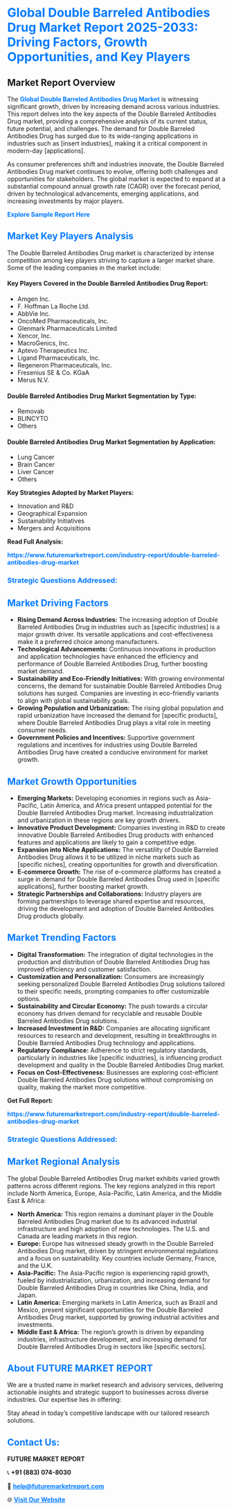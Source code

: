 <h1 style="color: #007BFF;">Global Double Barreled Antibodies Drug Market Report 2025-2033: Driving Factors, Growth Opportunities, and Key Players</h1>

<section id="overview">
<h2>Market Report Overview</h2>
<p>The <a href="https://www.futuremarketreport.com/industry-report/double-barreled-antibodies-drug-market" style="color: #007BFF; text-decoration: none;"><strong>Global Double Barreled Antibodies Drug Market</strong></a> is witnessing significant growth, driven by increasing demand across various industries. This report delves into the key aspects of the Double Barreled Antibodies Drug market, providing a comprehensive analysis of its current status, future potential, and challenges. The demand for Double Barreled Antibodies Drug has surged due to its wide-ranging applications in industries such as [insert industries], making it a critical component in modern-day [applications].</p>
<p>As consumer preferences shift and industries innovate, the Double Barreled Antibodies Drug market continues to evolve, offering both challenges and opportunities for stakeholders. The global market is expected to expand at a substantial compound annual growth rate (CAGR) over the forecast period, driven by technological advancements, emerging applications, and increasing investments by major players.</p>
</section>

<section id="overview">
<p><a href="https://www.futuremarketreport.com/request-sample/reportId=109934" style="color: #007BFF; text-decoration: none;"><strong>Explore Sample Report Here</strong></a></p>
</section>

<section id="key-players">
<h2 style="color: #007BFF;">Market Key Players Analysis</h2>
<p>The Double Barreled Antibodies Drug market is characterized by intense competition among key players striving to capture a larger market share. Some of the leading companies in the market include:</p>
<h4>Key Players Covered in the Double Barreled Antibodies Drug Report:</h4>
<ul><li>Amgen Inc.</li><li>F. Hoffman La Roche Ltd.</li><li>AbbVie Inc.</li><li>OncoMed Pharmaceuticals, Inc.</li><li>Glenmark Pharmaceuticals Limited</li><li>Xencor, Inc.</li><li>MacroGenics, Inc.</li><li>Aptevo Therapeutics Inc.</li><li>Ligand Pharmaceuticals, Inc.</li><li>Regeneron Pharmaceuticals, Inc.</li><li>Fresenius SE &amp; Co. KGaA</li><li>Merus N.V.</li></ul>
<h4>Double Barreled Antibodies Drug Market Segmentation by Type:</h4>
<ul><li>Removab</li><li>BLINCYTO</li><li>Others</li></ul>

<h4>Double Barreled Antibodies Drug Market Segmentation by Application:</h4>
<ul><li>Lung Cancer</li><li>Brain Cancer</li><li>Liver Cancer</li><li>Others</li></ul>
<p><strong>Key Strategies Adopted by Market Players:</strong></p>
<ul>
<li>Innovation and R&D</li>
<li>Geographical Expansion</li>
<li>Sustainability Initiatives</li>
<li>Mergers and Acquisitions</li>
</ul>
</section>

<section>
<p><strong>Read Full Analysis: </strong></p><a href="https://www.futuremarketreport.com/industry-report/double-barreled-antibodies-drug-market" style="color: #007BFF; text-decoration: none;"><strong>https://www.futuremarketreport.com/industry-report/double-barreled-antibodies-drug-market</strong></a>
<h3 style="color: #007BFF;">Strategic Questions Addressed:</h3>
</section>

<section id="driving-factors">
<h2 style="color: #007BFF;">Market Driving Factors</h2>
<ul>
<li><strong>Rising Demand Across Industries:</strong> The increasing adoption of Double Barreled Antibodies Drug in industries such as [specific industries] is a major growth driver. Its versatile applications and cost-effectiveness make it a preferred choice among manufacturers.</li>
<li><strong>Technological Advancements:</strong> Continuous innovations in production and application technologies have enhanced the efficiency and performance of Double Barreled Antibodies Drug, further boosting market demand.</li>
<li><strong>Sustainability and Eco-Friendly Initiatives:</strong> With growing environmental concerns, the demand for sustainable Double Barreled Antibodies Drug solutions has surged. Companies are investing in eco-friendly variants to align with global sustainability goals.</li>
<li><strong>Growing Population and Urbanization:</strong> The rising global population and rapid urbanization have increased the demand for [specific products], where Double Barreled Antibodies Drug plays a vital role in meeting consumer needs.</li>
<li><strong>Government Policies and Incentives:</strong> Supportive government regulations and incentives for industries using Double Barreled Antibodies Drug have created a conducive environment for market growth.</li>
</ul>
</section>

<section id="growth-opportunities">
<h2 style="color: #007BFF;">Market Growth Opportunities</h2>
<ul>
<li><strong>Emerging Markets:</strong> Developing economies in regions such as Asia-Pacific, Latin America, and Africa present untapped potential for the Double Barreled Antibodies Drug market. Increasing industrialization and urbanization in these regions are key growth drivers.</li>
<li><strong>Innovative Product Development:</strong> Companies investing in R&D to create innovative Double Barreled Antibodies Drug products with enhanced features and applications are likely to gain a competitive edge.</li>
<li><strong>Expansion into Niche Applications:</strong> The versatility of Double Barreled Antibodies Drug allows it to be utilized in niche markets such as [specific niches], creating opportunities for growth and diversification.</li>
<li><strong>E-commerce Growth:</strong> The rise of e-commerce platforms has created a surge in demand for Double Barreled Antibodies Drug used in [specific applications], further boosting market growth.</li>
<li><strong>Strategic Partnerships and Collaborations:</strong> Industry players are forming partnerships to leverage shared expertise and resources, driving the development and adoption of Double Barreled Antibodies Drug products globally.</li>
</ul>
</section>

<section id="trending-factors">
<h2 style="color: #007BFF;">Market Trending Factors</h2>
<ul>
<li><strong>Digital Transformation:</strong> The integration of digital technologies in the production and distribution of Double Barreled Antibodies Drug has improved efficiency and customer satisfaction.</li>
<li><strong>Customization and Personalization:</strong> Consumers are increasingly seeking personalized Double Barreled Antibodies Drug solutions tailored to their specific needs, prompting companies to offer customizable options.</li>
<li><strong>Sustainability and Circular Economy:</strong> The push towards a circular economy has driven demand for recyclable and reusable Double Barreled Antibodies Drug solutions.</li>
<li><strong>Increased Investment in R&D:</strong> Companies are allocating significant resources to research and development, resulting in breakthroughs in Double Barreled Antibodies Drug technology and applications.</li>
<li><strong>Regulatory Compliance:</strong> Adherence to strict regulatory standards, particularly in industries like [specific industries], is influencing product development and quality in the Double Barreled Antibodies Drug market.</li>
<li><strong>Focus on Cost-Effectiveness:</strong> Businesses are exploring cost-efficient Double Barreled Antibodies Drug solutions without compromising on quality, making the market more competitive.</li>
</ul>
</section>

<section>
<p><strong>Get Full Report: </strong></p><a href="https://www.futuremarketreport.com/industry-report/double-barreled-antibodies-drug-market" style="color: #007BFF; text-decoration: none;"><strong>https://www.futuremarketreport.com/industry-report/double-barreled-antibodies-drug-market</strong></a>
<h3 style="color: #007BFF;">Strategic Questions Addressed:</h3>
</section>


<section id="regional-analysis">
<h2 style="color: #007BFF;">Market Regional Analysis</h2>
<p>The global Double Barreled Antibodies Drug market exhibits varied growth patterns across different regions. The key regions analyzed in this report include North America, Europe, Asia-Pacific, Latin America, and the Middle East & Africa:</p>
<ul>
<li><strong>North America:</strong> This region remains a dominant player in the Double Barreled Antibodies Drug market due to its advanced industrial infrastructure and high adoption of new technologies. The U.S. and Canada are leading markets in this region.</li>
<li><strong>Europe:</strong> Europe has witnessed steady growth in the Double Barreled Antibodies Drug market, driven by stringent environmental regulations and a focus on sustainability. Key countries include Germany, France, and the U.K.</li>
<li><strong>Asia-Pacific:</strong> The Asia-Pacific region is experiencing rapid growth, fueled by industrialization, urbanization, and increasing demand for Double Barreled Antibodies Drug in countries like China, India, and Japan.</li>
<li><strong>Latin America:</strong> Emerging markets in Latin America, such as Brazil and Mexico, present significant opportunities for the Double Barreled Antibodies Drug market, supported by growing industrial activities and investments.</li>
<li><strong>Middle East & Africa:</strong> The region’s growth is driven by expanding industries, infrastructure development, and increasing demand for Double Barreled Antibodies Drug in sectors like [specific sectors].</li>
</ul>
</section>

<footer>
<h2 style="color: #007BFF;">About FUTURE MARKET REPORT</h2>
<p>We are a trusted name in market research and advisory services, delivering actionable insights and strategic support to businesses across diverse industries. Our expertise lies in offering:</p>

<p>Stay ahead in today’s competitive landscape with our tailored research solutions.</p>

<h2 style="color: #007BFF;">Contact Us:</h2>
<p><strong>FUTURE MARKET REPORT</strong></p>
<p>📞 <strong>+91 (883) 074-8030</strong></p>
<p>📧 <strong><a href="mailto:help@futuremarketreport.com" style="color: #007BFF;">help@futuremarketreport.com</a></strong></p>
<p>🌐 <strong><a href="https://www.futuremarketreport.com/" style="color: #007BFF;">Visit Our Website</a></strong></p>
</footer>